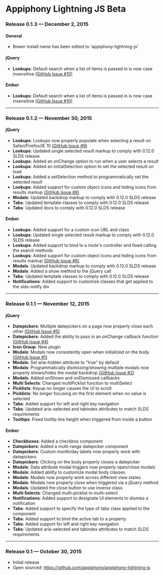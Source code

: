 # Appiphony Lightning JS Beta

### Release 0.1.3 — December 2, 2015

#### General
* Bower install name has been edited to 'appiphony-lightning-js'

#### jQuery
* **Lookups**: Default search when a list of items is passed in is now case insensitive <a href="https://github.com/appiphony/appiphony-lightning-js/issues/10">(GitHub Issue #10)</a>

#### Ember
* **Lookups**: Default search when a list of items is passed in is now case insensitive <a href="https://github.com/appiphony/appiphony-lightning-js/issues/10">(GitHub Issue #10)</a>

---

### Release 0.1.2 — November 30, 2015

#### jQuery
* **Lookups**: Lookups now properly populate when selecting a result on Safari/Firefox/IE 10 <a href="https://github.com/appiphony/appiphony-lightning-js/issues/9">(GitHub Issue #9)</a>
* **Lookups**: Updated single selected result markup to comply with 0.12.0 SLDS release
* **Lookups**: Added an onChange option to run when a user selects a result
* **Lookups**: Added an initialSelection option to set the selected result on load
* **Lookups**: Added a setSelection method to programmatically set the selected result
* **Lookups**: Added support for custom object icons and hiding icons from results markup <a href="https://github.com/appiphony/appiphony-lightning-js/issues/8">(GitHub Issue #8)</a>
* **Modals**: Updated backdrop markup to comply with 0.12.0 SLDS release
* **Tabs**: Updated template classes to comply with 0.12.0 SLDS release
* **Tabs**: Updated docs to comply with 0.12.0 SLDS release

#### Ember
* **Lookups**: Added support for a custom icon URL and class
* **Lookups**: Updated single selected result markup to comply with 0.12.0 SLDS release
* **Lookups**: Added support to bind to a route's controller and fixed calling the search methods
* **Lookups**: Added support for custom object icons and hiding icons from results markup <a href="https://github.com/appiphony/appiphony-lightning-js/issues/8">(GitHub Issue #8)</a>
* **Modals**: Updated backdrop markup to comply with 0.12.0 SLDS release
* **Modals**: Added a show method to the jQuery call
* **Tabs**: Updated template classes to comply with 0.12.0 SLDS release
* **Notifications**: Added support to customize classes that get applied to the slds-notify div

---

### Release 0.1.1 — November 12, 2015

#### jQuery
* **Datepickers**: Multiple datepickers on a page now properly close each other <a href="https://github.com/appiphony/appiphony-lightning-js/issues/5">(GitHub Issue #5)</a>
* **Datepickers**: Added the ability to pass in an onChange callback function <a href="https://github.com/appiphony/appiphony-lightning-js/issues/4">(GitHub Issue #4)</a>
* **Icon Group**: New plugin
* **Modals**: Modals now consistently open when initialized on the body <a href="https://github.com/appiphony/appiphony-lightning-js/issues/1">(GitHub Issue #1)</a>
* **Modals**: Set aria-hidden attribute to "true" by default
* **Modals**: Programmatically dismissing/showing multiple modals now properly shows/hides the modal backdrop <a href="https://github.com/appiphony/appiphony-lightning-js/issues/2">(GitHub Issue #2)</a>
* **Modals**: Added onShown and onDismissed callbacks
* **Multi Selects**: Changed multiPicklist function to multiSelect
* **Picklists**: Keyup no longer causes the UI to scroll
* **Picklists**: No longer focusing on the first element when no value is selected
* **Tabs**: Added support for left and right key navigation
* **Tabs**: Updated aria-selected and tabindex attributes to match SLDS requirements
* **Tooltips**: Fixed tooltip line height when triggered from inside a button

#### Ember
* **Checkboxes**: Added a checkbox component
* **Datepickers**: Added a multi-range datepicker component
* **Datepickers**: Custom month/day labels now properly work with datepickers
* **Datepickers**: Clicking on the body properly closes a datepicker
* **Modals**: Data attribute modal triggers now properly open/close modals
* **Modals**: Added ability to customize modal body classes
* **Modals**: Modals now properly work across different view states
* **Modals**: Modals now properly close when triggered via a jQuery method
* **Modals**: Updated the close button to use inverse class  
* **Multi Selects**: Changed multi-picklist to multi-select
* **Notifications**: Added support to designate UI elements to dismiss a notification
* **Tabs**: Added support to specify the type of tabs class applied to the component
* **Tabs**: Added support to bind the active tab to a property
* **Tabs**: Added support for left and right key navigation
* **Tabs**: Updated aria-selected and tabindex attributes to match SLDS requirements

---

### Release 0.1 — October 30, 2015
* Initial release
* Open sourced: <a href="https://github.com/appiphony/appiphony-lightning-js" target="_blank">https://github.com/appiphony/appiphony-lightning-js</a>